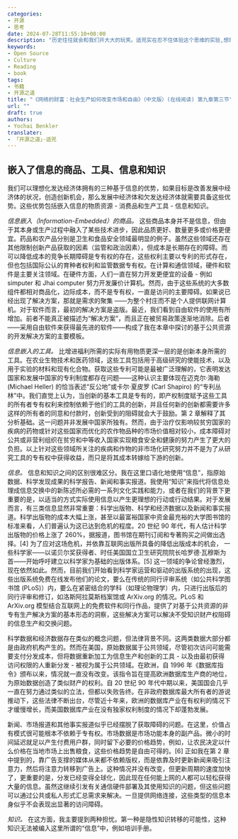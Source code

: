 ```yaml
---
categories:
- 开源
- 思考
date: 2024-07-28T11:55:10+08:00
description: "历史往往就会和我们开大大的玩笑。适兕实在忍不住体验这个思维的实验,想象虚拟的历史，于是尝试花几个月的时间翻译。Enjoy！Happy Reading～"
keywords:
- Open Source
- Culture
- Reading
- book
tags:
- 书籍
- 开源之道
title: "《网络的财富：社会生产如何改变市场和自由》（中文版）(在线阅读) 第九章第三节"
url: ""
draft: true
authors:
- Yochai Benkler
translater:
- 「开源之道」·适兕
---
```


## 嵌入了信息的商品、工具、信息和知识

我们可以理想化发达经济体拥有的三种基于信息的优势，如果目标是改善发展中经济体的状况，创造创新机会，那么发展中经济体和欠发达经济体就需要具备这些优势。这些优势包括嵌入信息的物质资源 - 消费品和生产工具 - 信息和知识。

*信息嵌入（Information-Embedded）的商品。* 这些商品本身并不是信息，但由于其本身或生产过程中融入了某些技术进步，因此品质更好、数量更多或价格更便宜。药品和农产品分别是卫生和食品安全领域最明显的例子。虽然这些领域还存在其他限制创新产品获取的因素（监管和政治因素），但成本是长期存在的障碍。而可以降低成本的竞争长期障碍是专有权的存在，这些权利主要以专利的形式存在，但也包括国际公认的育种者权利和监管数据专有权。在计算和通信领域，硬件和软件是主要关注领域。在硬件方面，人们一直在努力开发更便宜的设备 - 例如 simputer 和 Jhai computer 努力开发廉价计算机。然而，由于这些系统的大多数组件都相对商品化，边际成本，而不是专有权，一直是访问的主要障碍。如果说已经出现了解决方案，那就是需求的聚集 ——为整个村庄而不是个人提供联网计算机。对于软件而言，最初的解决方案是盗版。最近，我们看到自由软件的使用有所增加。前者不能真正被描述为“解决方案”，而且正在被贸易政策逐渐地消除。后者——采用自由软件来获得最先进的软件——构成了我在本章中探讨的基于公共资源的开发解决方案的主要模板。

*信息嵌入的工具。* 比增进福利所需的实际有用物质更深一层的是创新本身所需的工具。在农业生物技术和医药领域，这些工具包括用于高级研究的使能技术，以及用于实验的材料和现有化合物。获取这些专利可能是最被广泛理解的，它表明发达国家和发展中国家的专利制度都存在问题——这种认识主要体现在迈克尔·海勒 (Michael Heller) 的恰当表述“反公地”或卡尔·夏皮罗 (Carl Shapiro) 的“专利丛林”中。我们直觉上认为，当创新的基本工具是专有的，即产权制度赋予这些工具的所有者专有权利来控制依赖于他们的工具的创新，并且任何新的创新都需要许多这样的所有者的同意和付款时，创新受到的阻碍就会大于鼓励。第 2 章解释了其分析基础。这一问题并非发展中国家所独有。然而，由于治疗仅影响较贫穷国家的疾病的药物或针对这些国家而优化的农作物品种的市场价值相对较小，成本障碍对公共或非营利组织在贫穷和中等收入国家实现粮食安全和健康的努力产生了更大的负担。以上针对这些领域所关注的疾病和作物的非市场化研究努力并不是为了从研究工具的专有权中获得收益，而只是将其成本转嫁给下游的创新。

*信息。* 信息和知识之间的区别很难区分。我在这里口语化地使用“信息”，指原始数据、科学发现成果的科学报告、新闻和事实报道。我使用“知识”来指代将信息处理成信息交换中的新陈述所必需的一系列文化实践和能力，或者在我们的背景下更重要的是，以适当的方式实际使用信息以产生更理想的行动或行动结果。对于发展而言，有三类信息显然非常重要：科学出版物、科学和经济数据以及新闻和事实报道。科学出版物的成本大幅上涨，甚至以最富裕国家中资金最充裕的大学图书馆的标准来看，人们普遍认为这已达到危机的程度。20 世纪 90 年代，有人估计科学出版物的价格上涨了 260%，据报道，图书馆在期刊订阅和专著购买之间做出选择。[4] 为了应对这场危机，并依靠互联网出版所具备的降低出版成本的机会， 一些科学家——以诺贝尔奖获得者、时任美国国立卫生研究院院长哈罗德·瓦穆斯为首——开始呼吁建立以科学家为基础的出版体系。[5] 这一领域的争论曾经激烈，现在依然如此。然而，目前我们开始看到科学家运营和驱动的出版系统的出现，这些出版系统免费在线发布他们的论文，要么在传统的同行评审系统（如公共科学图书馆 (PLoS)）内，要么在紧密结合的学科（如理论物理学）内，只进行出版后的同行评审和修订，如洛斯阿拉莫斯档案馆或 ArXiv.org 的情况。PLoS 和 ArXiv.org 模型结合互联网上的免费软件和同行作品，提供了对基于公共资源的非专有生产解决方案的基本形态的洞察，这些解决方案可以解决不受知识财产权阻碍的信息生产和交换问题。

科学数据和经济数据存在类似的概念问题，但法律背景不同。这两类数据大部分都是由政府机构产生的。然而在美国，原始数据属于公共领域，尽管初次访问可能需要支付分发成本，但将数据重新加工为信息生产和创新的工具 - 以及由最初获得访问权限的人重新分发 - 被视为属于公共领域。在欧洲，自 1996 年《数据库指令》颁布以来，情况就一直没有改变。该指令旨在提高欧洲数据库生产商的地位，为原始数据创造了类似财产的权利。自 20 世纪 90 年代中期以来，美国国会几乎一直在努力通过类似的立法，但都以失败告终。在非政府数据库最大所有者的游说推动下，这些法律不断出台，尽管近十年来，欧洲的数据库产业在有权利的情况下才缓慢增长，而美国数据库产业在没有独家权利制度的情况下却蓬勃发展。

新闻、市场报道和其他事实报道似乎已经摆脱了获取障碍的问题。在这里，价值占有模式很可能根本不依赖于专有权。市场数据是市场功能本身的副产品。微小的时间延迟就足以产生付费用户群，同时留下必要的价格趋势，例如，让农民决定以什么价格在当地市场上出售粮食，这些价格趋势是自由可得的。[6] 正如我在第 2 章中提到的，靠广告支撑的媒体从来都不依赖版权，而是依靠及时更新新闻来吸引注意力，然后将注意力转移到广告上。这种情况并没有改变，但更新周期的速度加快了，更重要的是，分发已经变得全球化，因此现在任何能上网的人都可以轻松获得大量的信息。虽然这继续引发有关通信硬件部署及其使用知识的问题，但这些问题可以通过公共或私人形式汇总需求来解决。一旦提供网络连接，这些类型的信息本身似乎不会表现出显著的访问障碍。

*知识。* 在这方面，我主要提到两种担忧。第一种是隐性知识转移的可能性，这种知识无法被编入这里所谓的“信息”中，例如培训手册。